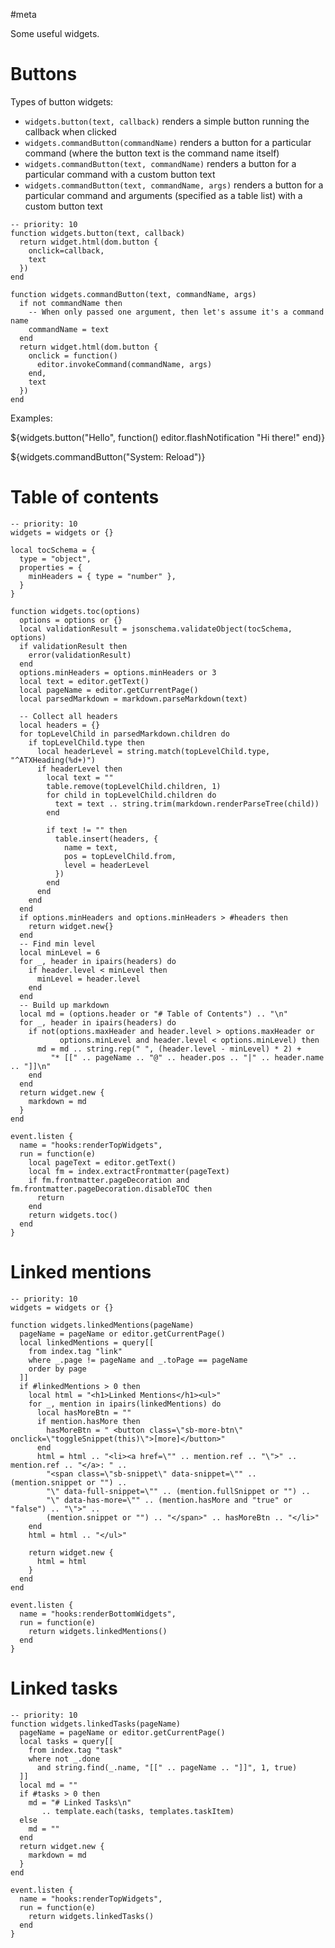 #meta

Some useful widgets.

# Buttons
Types of button widgets:

* `widgets.button(text, callback)` renders a simple button running the callback when clicked
* `widgets.commandButton(commandName)` renders a button for a particular command (where the button text is the command name itself)
* `widgets.commandButton(text, commandName)` renders a button for a particular command with a custom button text
* `widgets.commandButton(text, commandName, args)` renders a button for a particular command and arguments (specified as a table list) with a custom button text

```space-lua
-- priority: 10
function widgets.button(text, callback)
  return widget.html(dom.button {
    onclick=callback,
    text
  })
end

function widgets.commandButton(text, commandName, args)
  if not commandName then
    -- When only passed one argument, then let's assume it's a command name
    commandName = text
  end
  return widget.html(dom.button {
    onclick = function()
      editor.invokeCommand(commandName, args)
    end,
    text
  })
end
```

Examples:

${widgets.button("Hello", function()
  editor.flashNotification "Hi there!"
end)}

${widgets.commandButton("System: Reload")}

# Table of contents
```space-lua
-- priority: 10
widgets = widgets or {}

local tocSchema = {
  type = "object",
  properties = {
    minHeaders = { type = "number" },
  }
}

function widgets.toc(options)
  options = options or {}
  local validationResult = jsonschema.validateObject(tocSchema, options)
  if validationResult then
    error(validationResult)
  end
  options.minHeaders = options.minHeaders or 3
  local text = editor.getText()
  local pageName = editor.getCurrentPage()
  local parsedMarkdown = markdown.parseMarkdown(text)

  -- Collect all headers
  local headers = {}
  for topLevelChild in parsedMarkdown.children do
    if topLevelChild.type then
      local headerLevel = string.match(topLevelChild.type, "^ATXHeading(%d+)")
      if headerLevel then
        local text = ""
        table.remove(topLevelChild.children, 1)
        for child in topLevelChild.children do
          text = text .. string.trim(markdown.renderParseTree(child))
        end

        if text != "" then
          table.insert(headers, {
            name = text,
            pos = topLevelChild.from,
            level = headerLevel
          })
        end
      end
    end
  end
  if options.minHeaders and options.minHeaders > #headers then
    return widget.new{}
  end
  -- Find min level
  local minLevel = 6
  for _, header in ipairs(headers) do
    if header.level < minLevel then
      minLevel = header.level
    end
  end
  -- Build up markdown
  local md = (options.header or "# Table of Contents") .. "\n"
  for _, header in ipairs(headers) do
    if not(options.maxHeader and header.level > options.maxHeader or
           options.minLevel and header.level < options.minLevel) then
      md = md .. string.rep(" ", (header.level - minLevel) * 2) +
         "* [[" .. pageName .. "@" .. header.pos .. "|" .. header.name .. "]]\n"
    end
  end
  return widget.new {
    markdown = md
  }
end

event.listen {
  name = "hooks:renderTopWidgets",
  run = function(e)
    local pageText = editor.getText()
    local fm = index.extractFrontmatter(pageText)
    if fm.frontmatter.pageDecoration and fm.frontmatter.pageDecoration.disableTOC then
      return
    end
    return widgets.toc()
  end
}
```

# Linked mentions
```space-lua
-- priority: 10
widgets = widgets or {}

function widgets.linkedMentions(pageName)
  pageName = pageName or editor.getCurrentPage()
  local linkedMentions = query[[
    from index.tag "link"
    where _.page != pageName and _.toPage == pageName
    order by page
  ]]
  if #linkedMentions > 0 then
    local html = "<h1>Linked Mentions</h1><ul>"
    for _, mention in ipairs(linkedMentions) do
      local hasMoreBtn = ""
      if mention.hasMore then
        hasMoreBtn = " <button class=\"sb-more-btn\" onclick=\"toggleSnippet(this)\">[more]</button>"
      end
      html = html .. "<li><a href=\"" .. mention.ref .. "\">" .. mention.ref .. "</a>: " ..
        "<span class=\"sb-snippet\" data-snippet=\"" .. (mention.snippet or "") .. 
        "\" data-full-snippet=\"" .. (mention.fullSnippet or "") .. 
        "\" data-has-more=\"" .. (mention.hasMore and "true" or "false") .. "\">" ..
        (mention.snippet or "") .. "</span>" .. hasMoreBtn .. "</li>"
    end
    html = html .. "</ul>"
    
    return widget.new {
      html = html
    }
  end
end

event.listen {
  name = "hooks:renderBottomWidgets",
  run = function(e)
    return widgets.linkedMentions()
  end
}
```

# Linked tasks
```space-lua
-- priority: 10
function widgets.linkedTasks(pageName)
  pageName = pageName or editor.getCurrentPage()
  local tasks = query[[
    from index.tag "task"
    where not _.done
      and string.find(_.name, "[[" .. pageName .. "]]", 1, true)
  ]]
  local md = ""
  if #tasks > 0 then
    md = "# Linked Tasks\n"
       .. template.each(tasks, templates.taskItem)
  else
    md = ""
  end
  return widget.new {
    markdown = md
  }
end

event.listen {
  name = "hooks:renderTopWidgets",
  run = function(e)
    return widgets.linkedTasks()
  end
}
```